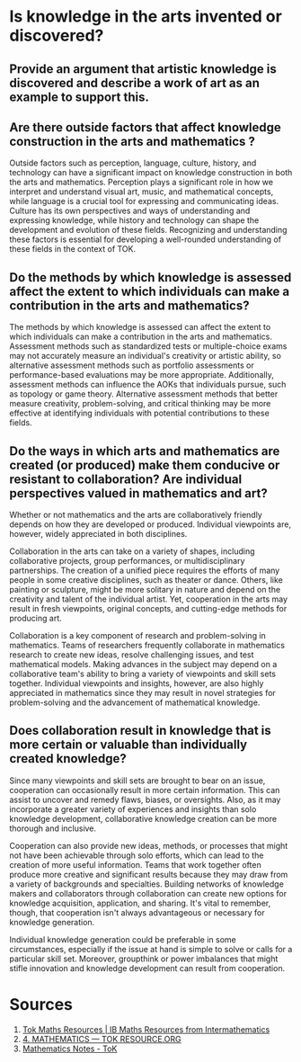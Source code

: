 # Is knowledge in the arts invented or discovered?
## Provide an argument that artistic knowledge is discovered and describe a work of art as an example to support this.

## Are there outside factors that affect knowledge construction in the arts and mathematics ?
Outside factors such as perception, language, culture, history, and technology can have a significant impact on knowledge construction in both the arts and mathematics. Perception plays a significant role in how we interpret and understand visual art, music, and mathematical concepts, while language is a crucial tool for expressing and communicating ideas. Culture has its own perspectives and ways of understanding and expressing knowledge, while history and technology can shape the development and evolution of these fields. Recognizing and understanding these factors is essential for developing a well-rounded understanding of these fields in the context of TOK.

## Do the methods by which knowledge is assessed affect the extent to which individuals can make a contribution in the arts and mathematics?
The methods by which knowledge is assessed can affect the extent to which individuals can make a contribution in the arts and mathematics. Assessment methods such as standardized tests or multiple-choice exams may not accurately measure an individual's creativity or artistic ability, so alternative assessment methods such as portfolio assessments or performance-based evaluations may be more appropriate. Additionally, assessment methods can influence the AOKs that individuals pursue, such as topology or game theory. Alternative assessment methods that better measure creativity, problem-solving, and critical thinking may be more effective at identifying individuals with potential contributions to these fields.

## Do the ways in which arts and mathematics are created (or produced) make them conducive or resistant to collaboration? Are individual perspectives valued in mathematics and art?
Whether or not mathematics and the arts are collaboratively friendly depends on how they are developed or produced. Individual viewpoints are, however, widely appreciated in both disciplines.

Collaboration in the arts can take on a variety of shapes, including collaborative projects, group performances, or multidisciplinary partnerships. The creation of a unified piece requires the efforts of many people in some creative disciplines, such as theater or dance. Others, like painting or sculpture, might be more solitary in nature and depend on the creativity and talent of the individual artist. Yet, cooperation in the arts may result in fresh viewpoints, original concepts, and cutting-edge methods for producing art.

Collaboration is a key component of research and problem-solving in mathematics. Teams of researchers frequently collaborate in mathematics research to create new ideas, resolve challenging issues, and test mathematical models. Making advances in the subject may depend on a collaborative team's ability to bring a variety of viewpoints and skill sets together. Individual viewpoints and insights, however, are also highly appreciated in mathematics since they may result in novel strategies for problem-solving and the advancement of mathematical knowledge.

## Does collaboration result in knowledge that is more certain or valuable than individually created knowledge?
Since many viewpoints and skill sets are brought to bear on an issue, cooperation can occasionally result in more certain information. This can assist to uncover and remedy flaws, biases, or oversights. Also, as it may incorporate a greater variety of experiences and insights than solo knowledge development, collaborative knowledge creation can be more thorough and inclusive.

Cooperation can also provide new ideas, methods, or processes that might not have been achievable through solo efforts, which can lead to the creation of more useful information. Teams that work together often produce more creative and significant results because they may draw from a variety of backgrounds and specialties. Building networks of knowledge makers and collaborators through collaboration can create new options for knowledge acquisition, application, and sharing. It's vital to remember, though, that cooperation isn't always advantageous or necessary for knowledge generation.

Individual knowledge generation could be preferable in some circumstances, especially if the issue at hand is simple to solve or calls for a particular skill set. Moreover, groupthink or power imbalances that might stifle innovation and knowledge development can result from cooperation.


# Sources
1. [Tok Maths Resources | IB Maths Resources from Intermathematics](https://ibmathsresources.com/ibtokmaths/)
2. [4. MATHEMATICS — TOK RESOURCE.ORG](https://www.tokresource.org/4-mathematics)
3. [Mathematics Notes - ToK](https://www.ibmastery.com/blog/mathematics-notes-theory-of-knowledge)

